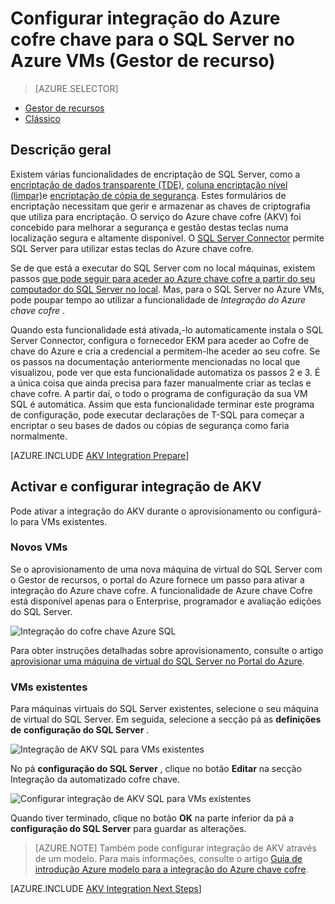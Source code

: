 <properties
    pageTitle="Configurar integração do Azure cofre chave para o SQL Server no Azure VMs (Gestor de recurso)"
    description="Saiba como para automatizar a configuração de encriptação do SQL Server para utilização com o Azure chave cofre. Este tópico explica como utilizar o Azure chave cofre integração com máquinas virtuais de SQL Server criadas com o Gestor de recursos."
    services="virtual-machines-windows"
    documentationCenter=""
    authors="rothja"
    manager="jhubbard"
    editor=""
    tags="azure-service-management"/>

<tags
    ms.service="virtual-machines-windows"
    ms.devlang="na"
    ms.topic="article"
    ms.tgt_pltfrm="vm-windows-sql-server"
    ms.workload="infrastructure-services"
    ms.date="10/25/2016"
    ms.author="jroth"/>

# <a name="configure-azure-key-vault-integration-for-sql-server-on-azure-vms-resource-manager"></a>Configurar integração do Azure cofre chave para o SQL Server no Azure VMs (Gestor de recurso)

> [AZURE.SELECTOR]
- [Gestor de recursos](virtual-machines-windows-ps-sql-keyvault.md)
- [Clássico](virtual-machines-windows-classic-ps-sql-keyvault.md)

## <a name="overview"></a>Descrição geral
Existem várias funcionalidades de encriptação de SQL Server, como a [encriptação de dados transparente (TDE)](https://msdn.microsoft.com/library/bb934049.aspx), [coluna encriptação nível (limpar)](https://msdn.microsoft.com/library/ms173744.aspx)e [encriptação de cópia de segurança](https://msdn.microsoft.com/library/dn449489.aspx). Estes formulários de encriptação necessitam que gerir e armazenar as chaves de criptografia que utiliza para encriptação. O serviço do Azure chave cofre (AKV) foi concebido para melhorar a segurança e gestão destas teclas numa localização segura e altamente disponível. O [SQL Server Connector](http://www.microsoft.com/download/details.aspx?id=45344) permite SQL Server para utilizar estas teclas do Azure chave cofre.

Se de que está a executar do SQL Server com no local máquinas, existem passos [que pode seguir para aceder ao Azure chave cofre a partir do seu computador do SQL Server no local](https://msdn.microsoft.com/library/dn198405.aspx). Mas, para o SQL Server no Azure VMs, pode poupar tempo ao utilizar a funcionalidade de *Integração do Azure chave cofre* .

Quando esta funcionalidade está ativada,-lo automaticamente instala o SQL Server Connector, configura o fornecedor EKM para aceder ao Cofre de chave do Azure e cria a credencial a permitem-lhe aceder ao seu cofre. Se os passos na documentação anteriormente mencionadas no local que visualizou, pode ver que esta funcionalidade automatiza os passos 2 e 3. É a única coisa que ainda precisa para fazer manualmente criar as teclas e chave cofre. A partir daí, o todo o programa de configuração da sua VM SQL é automática. Assim que esta funcionalidade terminar este programa de configuração, pode executar declarações de T-SQL para começar a encriptar o seu bases de dados ou cópias de segurança como faria normalmente.

[AZURE.INCLUDE [AKV Integration Prepare](../../includes/virtual-machines-sql-server-akv-prepare.md)]

## <a name="enabling-and-configuring-akv-integration"></a>Activar e configurar integração de AKV
Pode ativar a integração do AKV durante o aprovisionamento ou configurá-lo para VMs existentes.

### <a name="new-vms"></a>Novos VMs
Se o aprovisionamento de uma nova máquina de virtual do SQL Server com o Gestor de recursos, o portal do Azure fornece um passo para ativar a integração do Azure chave cofre. A funcionalidade de Azure chave Cofre está disponível apenas para o Enterprise, programador e avaliação edições do SQL Server.

![Integração do cofre chave Azure SQL](./media/virtual-machines-windows-ps-sql-keyvault/azure-sql-arm-akv.png)

Para obter instruções detalhadas sobre aprovisionamento, consulte o artigo [aprovisionar uma máquina de virtual do SQL Server no Portal do Azure](virtual-machines-windows-portal-sql-server-provision.md).

### <a name="existing-vms"></a>VMs existentes
Para máquinas virtuais do SQL Server existentes, selecione o seu máquina de virtual do SQL Server. Em seguida, selecione a secção pá as **definições de** **configuração do SQL Server** .

![Integração de AKV SQL para VMs existentes](./media/virtual-machines-windows-ps-sql-keyvault/azure-sql-rm-akv-existing-vms.png)

No pá **configuração do SQL Server** , clique no botão **Editar** na secção Integração da automatizado cofre chave.

![Configurar integração de AKV SQL para VMs existentes](./media/virtual-machines-windows-ps-sql-keyvault/azure-sql-rm-akv-configuration.png)

Quando tiver terminado, clique no botão **OK** na parte inferior da pá a **configuração do SQL Server** para guardar as alterações.

>[AZURE.NOTE] Também pode configurar integração de AKV através de um modelo. Para mais informações, consulte o artigo [Guia de introdução Azure modelo para a integração do Azure chave cofre](https://github.com/Azure/azure-quickstart-templates/tree/master/101-vm-sql-existing-keyvault-update).

[AZURE.INCLUDE [AKV Integration Next Steps](../../includes/virtual-machines-sql-server-akv-next-steps.md)]
